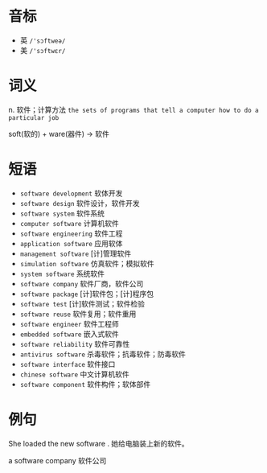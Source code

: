 # 音标

- 英 `/'sɔftweə/`
- 美 `/'sɔftwɛr/`

# 词义

n. 软件；计算方法
`the sets of programs that tell a computer how to do a particular job`



soft(软的) + ware(器件) → 软件

# 短语

- `software development` 软体开发
- `software design` 软件设计，软件开发
- `software system` 软件系统
- `computer software` 计算机软件
- `software engineering` 软件工程
- `application software` 应用软体
- `management software` [计]管理软件
- `simulation software` 仿真软件；模拟软件
- `system software` 系统软件
- `software company` 软件厂商，软件公司
- `software package` [计]软件包；[计]程序包
- `software test` [计]软件测试；软件检验
- `software reuse` 软件复用；软件重用
- `software engineer` 软件工程师
- `embedded software` 嵌入式软件
- `software reliability` 软件可靠性
- `antivirus software` 杀毒软件；抗毒软件；防毒软件
- `software interface` 软件接口
- `chinese software` 中文计算机软件
- `software component` 软件构件；软体部件

# 例句

She loaded the new software .
她给电脑装上新的软件。

a software company
软件公司


